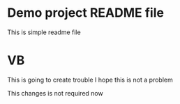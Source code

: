 # Demo project README file
This is simple readme file

# VB
This is going to create trouble
I hope this is not a problem

This changes is not required now
